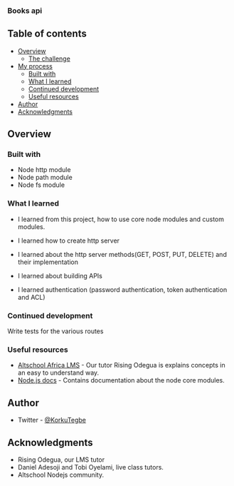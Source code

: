 ### Books api

## Table of contents

- [Overview](#overview)
  - [The challenge](#the-challenge)
- [My process](#my-process)
  - [Built with](#built-with)
  - [What I learned](#what-i-learned)
  - [Continued development](#continued-development)
  - [Useful resources](#useful-resources)
- [Author](#author)
- [Acknowledgments](#acknowledgments)

## Overview

### Built with

- Node http module
- Node path module
- Node fs module


### What I learned

- I learned from this project, how to use core node modules and custom modules.

- I learned how to create http server

- I learned about the http server methods(GET, POST, PUT, DELETE) and their implementation 

- I learned about building APIs

- I learned authentication (password authentication, token authentication and ACL)


### Continued development

Write tests for the various routes

### Useful resources

- [Altschool Africa LMS](https://www.altschoolafrica.com) - Our tutor Rising Odegua is explains concepts in an easy to understand way.
- [Node.js docs](https://www.nodejs.org/en/docs) - Contains documentation about the node core modules.


## Author

- Twitter - [@KorkuTegbe](https://www.twitter.com/KorkuTegbe)


## Acknowledgments

- Rising Odegua, our LMS tutor 
- Daniel Adesoji and Tobi Oyelami, live class tutors.
- Altschool Nodejs community.
